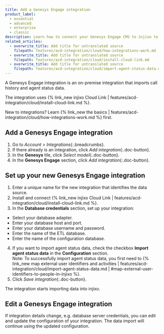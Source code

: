 ```yaml
---
title: Add a Genesys Engage integration
product_label:
  - essential
  - advanced
  - enterprise
  - classic
description: Learn how to connect your Genesys Engage CMS to injixo to import data.
related_articles:
  - overwrite_title: Add title for untranslated source
    filepath: features/acd-integration/cloud/how-integrations-work.md
  - overwrite_title: Add title for untranslated source
    filepath: features/acd-integration/cloud/install-cloud-link.md
  - overwrite_title: Add title for untranslated source
    filepath: features/acd-integration/cloud/import-agent-status-data.md
---
```


A Genesys Engage integration is an on-premise integration that imports call history and agent status data.

The integration uses {% link_new injixo Cloud Link | features/acd-integration/cloud/install-cloud-link.md %}.

New to integrations? Learn {% link_new the basics | features/acd-integration/cloud/how-integrations-work.md %} first.

## Add a Genesys Engage integration

1. Go to _Account > Integrations_{:.breadcrumbs}.
2. If there already is an integration, click _Add integration_{:.doc-button}.
3. In the **Genesys** tile, click _Select model_{:.doc-button}.
4. In the **Genesys Engage** section, click _Add integration_{:.doc-button}.

## Set up your new Genesys Engage integration

1. Enter a unique name for the new integration that identifies the data source.
2. Install and connect {% link_new injixo Cloud Link | features/acd-integration/cloud/install-cloud-link.md %}.
3. In the **Database credentials** section, set up your integration:
 - Select your database adapter.
 - Enter your database host and port.
 - Enter your database username and password.
 - Enter the name of the ETL database.
 - Enter the name of the configuration database.
4. If you want to import agent status data, check the checkbox **Import agent status data** in the **Configuration** section.<br>
Note: To successfully import agent status data, you first need to {% link_new map external user identifiers and activities | features/acd-integration/cloud/import-agent-status-data.md | #map-external-user-identifiers-to-people-in-injixo %}.
5. Click _Save integration_{:.doc-button}.

The integration starts importing data into injixo. 

## Edit a Genesys Engage integration

If integration details change, e.g. database server credentials, you can edit and update the configuration of your integration. The data import will continue using the updated configuration.
